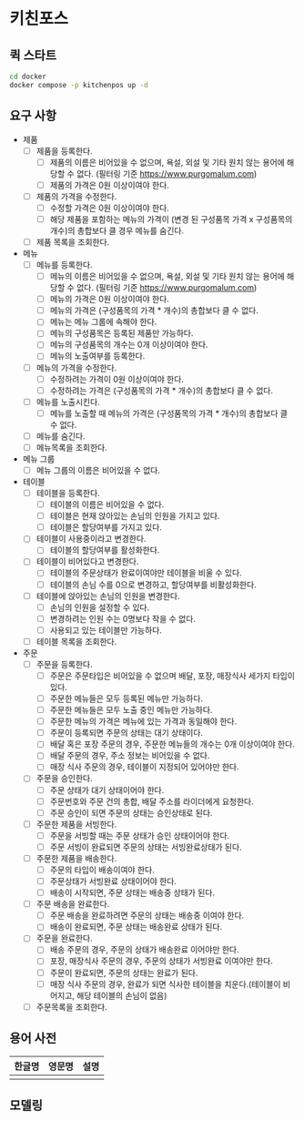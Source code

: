 # 키친포스

## 퀵 스타트

```sh
cd docker
docker compose -p kitchenpos up -d
```

## 요구 사항

- 제품
  - [ ] 제품을 등록한다.
    - [ ] 제품의 이름은 비어있을 수 없으며, 욕설, 외설 및 기타 원치 않는 용어에 해당할 수 없다. (필터링 기준 https://www.purgomalum.com)
    - [ ] 제품의 가격은 0원 이상이여야 한다.
  - [ ] 제품의 가격을 수정한다.
    - [ ] 수정할 가격은 0원 이상이여야 한다.
    - [ ] 해당 제품을 포함하는 메뉴의 가격이 (변경 된 구성품목 가격 x 구성품목의 개수)의 총합보다 클 경우 메뉴를 숨긴다.
  - [ ] 제품 목록을 조회한다.
- 메뉴
  - [ ] 메뉴를 등록한다.
    - [ ] 메뉴의 이름은 비어있을 수 없으며, 욕설, 외설 및 기타 원치 않는 용어에 해당할 수 없다. (필터링 기준 https://www.purgomalum.com)
    - [ ] 메뉴의 가격은 0원 이상이여야 한다.
    - [ ] 메뉴의 가격은 (구성품목의 가격 * 개수)의 총합보다 클 수 없다.
    - [ ] 메뉴는 메뉴 그룹에 속해야 한다.
    - [ ] 메뉴의 구성품목은 등록된 제품만 가능하다.
    - [ ] 메뉴의 구성품목의 개수는 0개 이상이여야 한다.
    - [ ] 메뉴의 노출여부를 등록한다.
  - [ ] 메뉴의 가격을 수정한다.
    - [ ] 수정하려는 가격이 0원 이상이여야 한다.
    - [ ] 수정하려는 가격은 (구성품목의 가격 * 개수)의 총합보다 클 수 없다.
  - [ ] 메뉴를 노출시킨다.
    - [ ] 메뉴를 노출할 때 메뉴의 가격은 (구성품목의 가격 * 개수)의 총합보다 클 수 없다.
  - [ ] 메뉴를 숨긴다.
  - [ ] 메뉴목록을 조회한다.
- 메뉴 그룹
  - [ ] 메뉴 그룹의 이름은 비어있을 수 없다.
- 테이블
  - [ ] 테이블을 등록한다.
    - [ ] 테이블의 이름은 비어있을 수 없다.
    - [ ] 테이블은 현재 앉아있는 손님의 인원을 가지고 있다.
    - [ ] 테이블은 할당여부를 가지고 있다.
  - [ ] 테이블이 사용중이라고 변경한다.
    - [ ] 테이블의 할당여부를 활성화한다.
  - [ ] 테이블이 비어있다고 변경한다.
    - [ ] 테이블의 주문상태가 완료이여야만 테이블을 비울 수 있다.
    - [ ] 테이블의 손님 수를 0으로 변경하고, 할당여부를 비활성화한다.
  - [ ] 테이블에 앉아있는 손님의 인원을 변경한다.
    - [ ] 손님의 인원을 설정할 수 있다.
    - [ ] 변경하려는 인원 수는 0명보다 작을 수 없다.
    - [ ] 사용되고 있는 테이블만 가능하다.
  - [ ] 테이블 목록을 조회한다.
- 주문
  - [ ] 주문을 등록한다.
    - [ ] 주문은 주문타입은 비어있을 수 없으며 배달, 포장, 매장식사 세가지 타입이 있다.
    - [ ] 주문한 메뉴들은 모두 등록된 메뉴만 가능하다.
    - [ ] 주문한 메뉴들은 모두 노출 중인 메뉴만 가능하다.
    - [ ] 주문한 메뉴의 가격은 메뉴에 있는 가격과 동일해야 한다.
    - [ ] 주문이 등록되면 주문의 상태는 대기 상태이다.
    - [ ] 배달 혹은 포장 주문의 경우, 주문한 메뉴들의 개수는 0개 이상이여야 한다.
    - [ ] 배달 주문의 경우, 주소 정보는 비어있을 수 없다.
    - [ ] 매장 식사 주문의 경우, 테이블이 지정되어 있어야만 한다.
  - [ ] 주문을 승인한다.
    - [ ] 주문 상태가 대기 상태이어야 한다.
    - [ ] 주문번호와 주문 건의 총합, 배달 주소를 라이더에게 요청한다.
    - [ ] 주문 승인이 되면 주문의 상태는 승인상태로 된다.
  - [ ] 주문한 제품을 서빙한다.
    - [ ] 주문을 서빙할 때는 주문 상태가 승인 상태이어야 한다.
    - [ ] 주문 서빙이 완료되면 주문의 상태는 서빙완료상태가 된다.
  - [ ] 주문한 제품을 배송한다.
    - [ ] 주문의 타입이 배송이여야 한다.
    - [ ] 주문상태가 서빙완료 상태이어야 한다.
    - [ ] 배송이 시작되면, 주문 상태는 배송중 상태가 된다.
  - [ ] 주문 배송을 완료한다.
    - [ ] 주문 배송을 완료하려면 주문의 상태는 배송중 이여야 한다.
    - [ ] 배송이 완료되면, 주문 상태는 배송완료 상태가 된다.
  - [ ] 주문을 완료한다.
    - [ ] 배송 주문의 경우, 주문의 상태가 배송완료 이어야만 한다.
    - [ ] 포장, 매장식사 주문의 경우, 주문의 상태가 서빙완료 이여야만 한다.
    - [ ] 주문이 완료되면, 주문의 상태는 완료가 된다.
    - [ ] 매장 식사 주문의 경우, 완료가 되면 식사한 테이블을 치운다.(테이블이 비어지고, 해당 테이블의 손님이 없음)
  - [ ] 주문목록을 조회한다.

## 용어 사전

| 한글명 | 영문명 | 설명 |
| --- | --- | --- |
|  |  |  |

## 모델링
